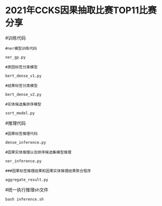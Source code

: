 # 2021年CCKS因果抽取比赛TOP11比赛分享


#训练代码


	#ner模型训练代码

	ner_gp.py

	#原因标签分类模型

	bert_dense_v1.py

	#结果标签分类模型

	bert_dense_v2.py

	#实体候选集排序模型

	sort_model.py

#推理代码


	#因果标签推理代码

	dense_inference.py

	#因果实体推理以及排序候选集模型推理

	ner_inference.py

	###因果标签推理结果和因果实体推理结果聚合程序

	aggregate_result.py

#统一执行推理sh文件

	bash inference.sh
